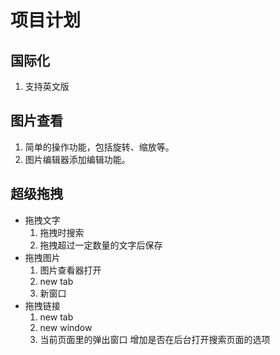 # 项目计划 #

## 国际化 ##
  1. 支持英文版

## 图片查看 ##
  1. 简单的操作功能，包括旋转、缩放等。
  1. 图片编辑器添加编辑功能。


## 超级拖拽 ##
  * 拖拽文字
    1. 拖拽时搜索
    1. 拖拽超过一定数量的文字后保存
  * 拖拽图片
    1. 图片查看器打开
    1. new tab
    1. 新窗口
  * 拖拽链接
    1. new tab
    1. new window
    1. 当前页面里的弹出窗口
增加是否在后台打开搜索页面的选项